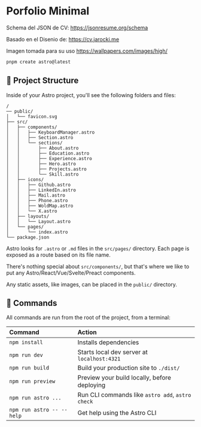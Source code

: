 # Porfolio Minimal 
Schema del JSON de CV:
https://jsonresume.org/schema

Basado en el Disenio de:
https://cv.jarocki.me

Imagen tomada para su uso
https://wallpapers.com/images/high/

```sh
pnpm create astro@latest 
```


## 🚀 Project Structure

Inside of your Astro project, you'll see the following folders and files:

```text
/
── public/
│   └── favicon.svg
├── src/
│   ├── components/
│   │   ├── KeyboardManager.astro
│   │   ├── Section.astro
│   │   └── sections/
│   │       ├── About.astro
│   │       ├── Education.astro
│   │       ├── Experience.astro
│   │       ├── Hero.astro
│   │       ├── Projects.astro
│   │       └── Skill.astro
│   ├── icons/
│   │   ├── Github.astro
│   │   ├── LinkedIn.astro
│   │   ├── Mail.astro
│   │   ├── Phone.astro
│   │   ├── WoldMap.astro
│   │   └── X.astro
│   ├── layouts/
│   │   └── Layout.astro
│   └── pages/
│       └── index.astro
└── package.json
```
Astro looks for `.astro` or `.md` files in the `src/pages/` directory. Each page is exposed as a route based on its file name.

There's nothing special about `src/components/`, but that's where we like to put any Astro/React/Vue/Svelte/Preact components.

Any static assets, like images, can be placed in the `public/` directory.

## 🧞 Commands

All commands are run from the root of the project, from a terminal:

| Command                   | Action                                           |
| :------------------------ | :----------------------------------------------- |
| `npm install`             | Installs dependencies                            |
| `npm run dev`             | Starts local dev server at `localhost:4321`      |
| `npm run build`           | Build your production site to `./dist/`          |
| `npm run preview`         | Preview your build locally, before deploying     |
| `npm run astro ...`       | Run CLI commands like `astro add`, `astro check` |
| `npm run astro -- --help` | Get help using the Astro CLI                     |

